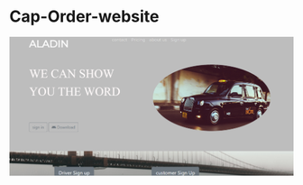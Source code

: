 # Cap-Order-website
![alt text](https://github.com/MA717/Cap-Order-website-/blob/main/CAP%20(2).png)
